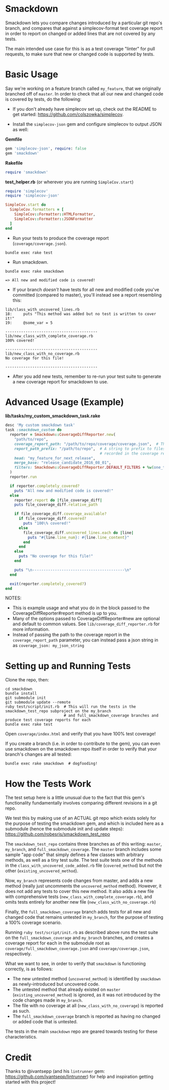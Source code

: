Smackdown
=========

Smackdown lets you compare changes introduced by a particular git repo's branch, and compares that against a
simplecov-format test coverage report in order to report on changed or added lines that are not covered by any tests.

The main intended use case for this is as a test coverage "linter" for pull requests, to make sure that new or changed
code is supported by tests.


Basic Usage
===========

Say we're working on a feature branch called `my_feature`, that we originally branched off of `master`.  In order
to check that all our new and changed code is covered by tests, do the following:

- If you don't already have simplecov set up, check out the README to get started: https://github.com/colszowka/simplecov.

- Install the `simplecov-json` gem and configure simplecov to output JSON as well:

**Gemfile**

```ruby
gem 'simplecov-json', require: false
gem 'smackdown'
```

**Rakefile**
```ruby
require 'smackdown'
```

**test_helper.rb** (or wherever you are running `SimpleCov.start`)

```ruby
require 'simplecov'
require 'simplecov-json'

SimpleCov.start do
  SimpleCov.formatters = [
    SimpleCov::Formatter::HTMLFormatter,
    SimpleCov::Formatter::JSONFormatter
  ]
end
```

- Run your tests to produce the coverage report (`coverage/coverage.json`).

```
bundle exec rake test
```

- Run smackdown.

```
bundle exec rake smackdown

=> All new and modified code is covered!
```

- If your branch _doesn't_ have tests for all new and modified code you've committed (compared to master), you'll instead see a report resembling this:

```
lib/class_with_uncovered_lines.rb
18:     puts "This method was added but no test is written to cover it!"
19:     @some_var = 5

-----------------------------------------
lib/new_class_with_complete_coverage.rb
100% covered!

-----------------------------------------
lib/new_class_with_no_coverage.rb
No coverage for this file!

-----------------------------------------
```

- After you add new tests, remember to re-run your test suite to generate a new coverage report for smackdown to use.


Advanced Usage (Example)
========================

**lib/tasks/my_custom_smackdown_task.rake**

```ruby
desc 'My custom smackdown task'
task :smackdown_custom do
  reporter = Smackdown::CoverageDiffReporter.new(
    "path/to/repo",
    coverage_report_path: "/path/to/repo/coverage/coverage.json",  # This can be a filepath or even a url
    report_path_prefix: "/path/to/repo",  # A string to prefix to files' relative paths in order to make them match the paths
                                          # recorded in the coverage report
    head: "my_feature_for_next_release",
    merge_base: "release_candidate_2016_08_01",
    filters: Smackdown::CoverageDiffReporter.DEFAULT_FILTERS + %w(one_time_scripts/)
  )
  reporter.run

  if reporter.completely_covered?
    puts "All new and modified code is covered!"
  else
    reporter.report do |file_coverage_diff|
    puts file_coverage_diff.relative_path

    if file_coverage_diff.coverage_available?
      if file_coverage_diff.covered?
        puts "100\% covered!"
      else
        file_coverage_diff.uncovered_lines.each do |line|
          puts "#{line.line_num}: #{line.line_content}"
        end
      end
    else
      puts "No coverage for this file!"
    end

    puts "\n-----------------------------------------\n"
  end

  exit(reporter.completely_covered?)
end
```

NOTES:
- This is example usage and what you do in the block passed to the CoverageDiffReporter#report method is up to you.
- Many of the options passed to CoverageDiffReporter#new are optional and default to common values.  See `lib/coverage_diff_reporter.rb` for more information.
- Instead of passing the path to the coverage report in the `coverage_report_path` parameter, you can instead pass a json
  string in as `coverage_json: my_json_string`


Setting up and Running Tests
============================

Clone the repo, then:

```
cd smackdown
bundle install
git submodule init
git submodule update --remote
ruby test/script/init.rb  # This will run the tests in the smackdown_test_repo subproject on the my_branch 
                          # and full_smackdown_coverage branches and produce test coverage reports for each
bundle exec rake test
```

Open `coverage/index.html` and verify that you have 100% test coverage!

If you create a branch (i.e. in order to contribute to the gem), you can even use smackdown on the smackdown repo itself in order to verify that your branch's changes are all tested:

```
bundle exec rake smackdown  # dogfooding!
```


How the Tests Work
==================

The test setup here is a little unusual due to the fact that this gem's functionality fundamentally involves comparing 
different revisions in a git repo.

We test this by making use of an ACTUAL git repo which exists solely for the purpose of testing the smackdown gem, and
which is included here as a submodule (hence the submodule init and update steps): https://github.com/robesris/smackdown_test_repo

The `smackdown_test_repo` contains three branches as of this writing: `master`, `my_branch`, and `full_smackdown_coverage`.  The `master` branch includes some sample "app code" that simply defines a few classes with arbitrary methods, as well as a tiny test suite.  The test suite tests one of the methods in the `class_with_uncovered_code_added.rb` file (`covered_method`) but not the other (`existing_uncovered_method`).

Now, `my_branch` represents code changes from master, and adds a new method (really just uncomments the `uncovered_method` method).  However, it does not add any tests to cover this new method.  It also adds a new file with comprehensive tests (`new_class_with_complete_coverage.rb`), and omits tests entirely for another new file (`new_class_with_no_coverage.rb`)

Finally, the `full_smackdown_coverage` branch adds tests for all new and changed code that remains untested in `my_branch`, for the purpose of testing a 100% coverage scenario.

Running `ruby test/script/init.rb` as described above runs the test suite on the `full_smackdown_coverage` and `my_branch` branches, and creates a coverage report for each in the submodule root as `coverage/full_smackdown_coverage.json` and `coverage/coverage.json`, respectively.

What we want to see, in order to verify that `smackdown` is functioning correctly, is as follows:
- The new untested method (`uncovered_method`) is identified by `smackdown` as newly-introduced but uncovered code.
- The untested method that already existed on `master` (`existing_uncovered_method`) is ignored, as it was not introduced by the code changes made in `my_branch`.
- The file with no coverage at all (`new_class_with_no_coverage`) is reported as such.
- The `full_smackdown_coverage` branch is reported as having no changed or added code that is untested.

The tests in the main `smackdown` repo are geared towards testing for these characteristics.


Credit
======

Thanks to @ivantsepp (and his `lintrunner` gem: https://github.com/ivantsepp/lintrunner) for help and inspiration
getting started with this project!
